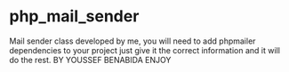 # php_mail_sender
Mail sender class developed by me, you will need to add phpmailer dependencies to your project just give it the correct information and it will do the rest.
BY YOUSSEF BENABIDA
ENJOY
